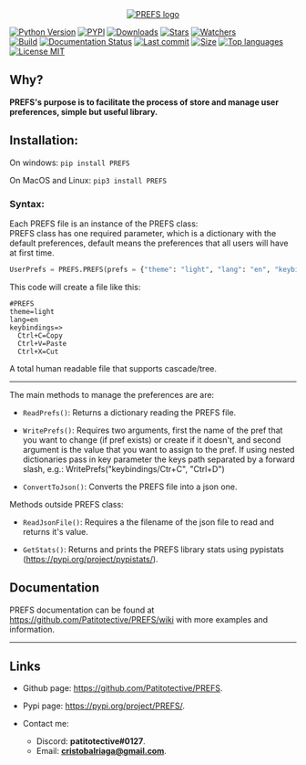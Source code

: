 <a id="user-content-prefs" class="anchor" aria-hidden="true" href="#prefs">
 
<div align="center">
  <img src="https://github.com/Patitotective/PREFS/blob/main/Images/logo1.png?raw=true" alt="PREFS logo">
</div>

</a>

[![Python Version](https://img.shields.io/pypi/pyversions/prefs)](https://pypi.org/project/prefs/)
[![PYPI](https://img.shields.io/pypi/v/prefs)](https://pypi.org/project/prefs/)
[![Downloads](https://pepy.tech/badge/prefs)](https://pepy.tech/project/prefs)
[![Stars](https://img.shields.io/github/stars/patitotective/prefs)](https://github.com/Patitotective/PREFS/stargazers)
[![Watchers](https://img.shields.io/github/watchers/Patitotective/PREFS)](https://github.com/Patitotective/PREFS/watchers)
<br/>
[![Build](https://img.shields.io/appveyor/build/Patitotective/PREFS)](https://ci.appveyor.com/project/Patitotective/prefs)
[![Documentation Status](https://readthedocs.org/projects/prefs-documentation/badge/?version=latest)](https://prefs-documentation.readthedocs.io/en/latest/?badge=latest)
[![Last commit](https://img.shields.io/github/last-commit/Patitotective/PREFS)](https://github.com/Patitotective/PREFS/commits/main)
[![Size](https://img.shields.io/github/repo-size/Patitotective/PREFS)](https://github.com/Patitotective/PREFS)
[![Top languages](https://img.shields.io/github/languages/top/Patitotective/PREFS)](https://github.com/Patitotective/PREFS)
[![License MIT](https://img.shields.io/github/license/Patitotective/PREFS)](https://github.com/Patitotective/PREFS/)

## Why?

**PREFS's purpose is to facilitate the process of store and manage user preferences, simple but useful library.**

## Installation:

On windows:
`pip install PREFS`

On MacOS and Linux:
`pip3 install PREFS`

### Syntax:

Each PREFS file is an instance of the PREFS class:  
PREFS class has one required parameter, which is a dictionary with the default preferences, default means the preferences that all users will have at first time.

```Python
UserPrefs = PREFS.PREFS(prefs = {"theme": "light", "lang": "en", "keybindings": {"Ctrl+C": "Copy", "Ctrl+V": "Paste", "Ctrl+X": "Cut"}})
```

This code will create a file like this:

```
#PREFS
theme=light
lang=en
keybindings=>
  Ctrl+C=Copy
  Ctrl+V=Paste
  Ctrl+X=Cut
```

A total human readable file that supports cascade/tree.

---

The main methods to manage the preferences are are:

- `ReadPrefs()`: Returns a dictionary reading the PREFS file.

- `WritePrefs()`: Requires two arguments, first the name of the pref that you want to change (if pref exists) or create if it doesn't, and second argument is the value that you want to assign to the pref. If using nested dictionaries pass in key parameter the keys path separated by a forward slash, e.g.: WritePrefs("keybindings/Ctr+C", "Ctrl+D")

- `ConvertToJson()`: Converts the PREFS file into a json one.

Methods outside PREFS class:

- `ReadJsonFile()`: Requires a the filename of the json file to read and returns it's value.

- `GetStats()`: Returns and prints the PREFS library stats using pypistats (https://pypi.org/project/pypistats/).

## Documentation

PREFS documentation can be found at https://github.com/Patitotective/PREFS/wiki with more examples and information.

---

## Links

- Github page: https://github.com/Patitotective/PREFS.
- Pypi page: https://pypi.org/project/PREFS/.

- Contact me:
  - Discord: **patitotective#0127**.
  - Email: **cristobalriaga@gmail.com**.
